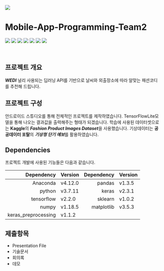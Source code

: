<img src="https://capsule-render.vercel.app/api?type=waving&color=6FC7E1&height=200&section=header&text=WEDI&fontSize=90" />


# Mobile-App-Programming-Team2 

<img src="https://img.shields.io/badge/AndroidStudio-3DDC844?style=flat&logo=androidstudio&logoColor=white"> <img src="https://img.shields.io/badge/Python-3776ab?style=flat&logo=python&logoColor=white">
<img src="https://img.shields.io/badge/Keras-D00000?style=flat&logo=keras&logoColor=white"> <img src="https://img.shields.io/badge/TensorFlow-FF6F00?style=flat&logo=tensorflow&logoColor=white">
<img src="https://img.shields.io/badge/Anaconda-13448F?style=flat&logo=anaconda&logoColor=white"> <img src="https://img.shields.io/badge/Numpy-013243?style=flat&logo=numpy&logoColor=white">
<img src="https://img.shields.io/badge/pandas-150458?style=flat&logo=pandas&logoColor=white" >

</br>


## 프로젝트 개요

***WEDI*** 널리 사용되는 딥러닝 API를 기반으로 날씨와 외출장소에 따라 알맞는 패션코디를 추천해 드립니다.

## 프로젝트 구성

안드로이드 스튜디오를 통해 전체적인 프로젝트를 제작하였습니다. TensorFlowLite모델을 통해 나오는 결과값을 출력해주는 형태가 되겠습니다. 학습에 사용된 데이터셋으로는 **Kaggle**의 ***Fashion Product Images Dataset***을 사용했습니다. 기상데이터는 **공공데이터 포탈**의 ***기상청 단기 예보***를 활용하였습니다.


## Dependencies
프로젝트 개발에 사용된 기능들은 다음과 같습니다.

| Dependency            | Version           | Dependency            | Version           |
|----------------------:|:------------------|----------------------:|:------------------|
| Anaconda              | v4.12.0           | pandas                | v1.3.5            |
| python                | v3.7.11           | keras                 | v2.3.1            |
| tensorflow            | v2.2.0            | sklearn               | v1.0.2            |
| numpy                 | v1.18.5           | matplotlib            | v3.5.3            |
| keras_preprocessing   | v1.1.2            |


## 제출항목
* Presentation File
* 기술문서
* 회의록
* 데모 
